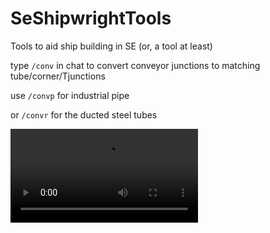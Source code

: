 # SeShipwrightTools
 Tools to aid ship building in SE (or, a tool at least)
 
type `/conv` in chat to convert conveyor junctions to matching tube/corner/Tjunctions

use `/convp` for industrial pipe

or `/convr` for the ducted steel tubes

![demo](https://i.imgur.com/Vy0Yhh2.mp4)
